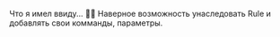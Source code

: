 Что я имел ввиду... 🤔🤣 Наверное возможность унаследовать Rule и добавлять свои комманды, параметры. 
